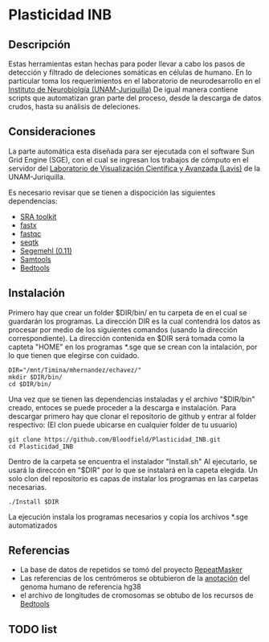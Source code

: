 #	Plasticidad INB

##	Descripción

Estas herramientas estan hechas para poder llevar a cabo los pasos de detección y filtrado de deleciones somáticas en células de humano.
En lo particular toma los requerimientos en el laboratorio de neurodesarrollo en el [Instituto de Neurobiolgía (UNAM-Juriquilla)](http://www.inb.unam.mx/index.html)
De igual manera contiene scripts que automatizan gran parte del proceso, desde la descarga de datos crudos, hasta su análisis de deleciones.

##	Consideraciones

La parte automática esta diseñada para ser ejecutada con el software Sun Grid Engine (SGE), con el cual se ingresan los trabajos de cómputo en el servidor del [Laboratorio de Visualización Científica y Avanzada (Lavis)](http://lavis.unam.mx/) de la UNAM-Juriquilla.

Es necesario revisar que se tienen a dispocición las siguientes dependencias:

+ [SRA toolkit](https://www.ncbi.nlm.nih.gov/books/NBK158899/)
+ [fastx](http://hannonlab.cshl.edu/fastx_toolkit/commandline.html)
+ [fastqc](https://www.bioinformatics.babraham.ac.uk/projects/fastqc/)
+ [seqtk](https://github.com/lh3/seqtk)
+ [Segemehl (0.11)](https://www.bioinf.uni-leipzig.de/Software/segemehl/)
+ [Samtools](http://www.htslib.org/)
+ [Bedtools](http://bedtools.readthedocs.io/)

##	Instalación

Primero hay que crear un folder $DIR/bin/ en tu carpeta de  en el cual se guardarán los programas.
La dirección DIR es la cual contendrá los datos as procesar por medio de los siguientes comandos (usando la dirección correspondiente).
La dirección contenida en $DIR será tomada como la capteta "HOME" en los programas *.sge que se crean con la intalación, por lo que tienen que elegirse con cuidado.
```
DIR="/mnt/Timina/mhernandez/echavez/"
mkdir $DIR/bin/
cd $DIR/bin/
```

Una vez que se tienen las dependencias instaladas y el archivo "$DIR/bin" creado, entoces se puede proceder a la descarga e instalación.
Para descargar primero hay que clonar el repositorio de github y entrar al folder respectivo:
(El clon puede ubicarse en  cualquier folder de tu usuario)
```
git clone https://github.com/Bloodfield/Plasticidad_INB.git
cd Plasticidad_INB
```

Dentro de la carpeta se encuentra el instalador "Install.sh"
Al ejecutarlo, se usará la direccón en "$DIR" por lo que se instalará en la capeta elegida.
Un solo clon del repositorio es capas de instalar los programas en las carpetas necesarias.
```
./Install $DIR
```
La ejecución instala los programas necesarios y copia los archivos *.sge automatizados

##	Referencias

+ La base de datos de repetidos se tomó del proyecto [RepeatMasker](http://www.repeatmasker.org/)
+ Las referencias de los centrómeros se obtubieron de la [anotación](https://www.ncbi.nlm.nih.gov/genome/guide/human/) del genoma humano de referencia hg38
+ el archivo de longitudes de cromosomas se obtubo de los recursos de [Bedtools](http://bedtools.readthedocs.io/)

##	TODO list


